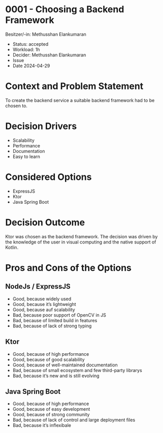 # 0001 - Choosing a Backend Framework

Besitzer/-in: Methusshan Elankumaran

- Status: accepted
- Workload: 1h
- Decider: Methusshan Elankumaran
- Issue
- Date 2024-04-29

# Context and Problem Statement

To create the backend service a suitable backend framework had to be chosen to.

# Decision Drivers

- Scalability
- Performance
- Documentation
- Easy to learn

# Considered Options

- ExpressJS
- Ktor
- Java Spring Boot

# Decision Outcome

Ktor was chosen as the backend framework. The decision was driven by the knowledge of the user in visual computing and the native support of Kotlin.

# Pros and Cons of the Options

## NodeJs / ExpressJS

- Good, because widely used
- Good, because it’s lightweight
- Good, because auf scalability
- Bad, because poor support of OpenCV in JS
- Bad, because of limited build in features
- Bad, because of lack of strong typing

## Ktor

- Good, because of high performance
- Good, because of good scalability
- Good, because of well-maintained documentation
- Bad, because of small ecosystem and few third-party librarys
- Bad, because it’s new and is still evolving

## Java Spring Boot

- Good, because of high performance
- Good, because of easy development
- Good, because of strong community
- Bad, because of lack of control and large deployment files
- Bad, because it’s inflexibale